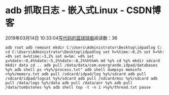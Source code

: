
# adb 抓取日志 - 嵌入式Linux - CSDN博客

2019年03月14日 10:33:04[写代码的篮球球痴](https://me.csdn.net/weiqifa0)阅读数：36


`adb root
adb remount
mkdir C:\Users\Administrator\Desktop\idpadlog
C:
cd C:\Users\Administrator\Desktop\idpadlog
set h=%time:~0,2%
set h=%h: =0%
set m=%time:~3,2%
set m=%m: =0%
set y=%date:~0,4%%date:~5,2%%date:~8,2%%h%%m%
md %y%
cd %y%
mkdir sdcard
mkdir data
cd ..
adb pull /data/data/com.evergrande.idpad/databases %y%
adb shell ps >%y%/process.txt"
adb shell dumpsys meminfo >%y%/memory.txt
adb pull /sdcard/idpad/log %y%/sdcard
adb pull /sdcard/idpad/logcat %y%/sdcard
adb pull /sdcard/msc %y%/sdcard
adb pull /data/logs %y%/data
adb pull /data/anr %y%
adb pull /data/tombstones %y%
adb shell top -t -n 1 >%y%/thread.txt
pause`


